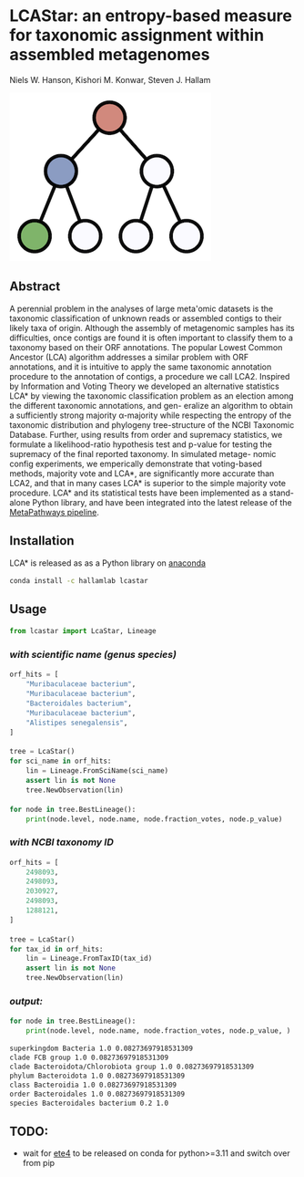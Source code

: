 LCAStar: an entropy-based measure for taxonomic assignment within assembled metagenomes
=======

Niels W. Hanson, Kishori M. Konwar, Steven J. Hallam

![lca_star_logo.png](docs/src/static/lca_star_logo.png)

## Abstract

A perennial problem in the analyses of large meta'omic datasets is the taxonomic classification of unknown reads or assembled contigs to their likely taxa of origin. Although the assembly of metagenomic samples has its difficulties, once contigs are found it is often important to classify them to a taxonomy based on their ORF annotations. The popular Lowest Common Ancestor (LCA) algorithm addresses a similar problem with ORF annotations, and it is intuitive to apply the same taxonomic annotation procedure to the annotation of contigs, a procedure we call LCA2. Inspired by Information and Voting Theory we developed an alternative statistics LCA\* by viewing the taxonomic classification problem as an election among the different taxonomic annotations, and gen- eralize an algorithm to obtain a sufficiently strong majority α-majority while respecting the entropy of the taxonomic distribution and phylogeny tree-structure of the NCBI Taxonomic Database. Further, using results from order and supremacy statistics, we formulate a likelihood-ratio hypothesis test and p-value for testing the supremacy of the final reported taxonomy. In simulated metage- nomic config experiments, we emperically demonstrate that voting-based methods, majority vote and LCA\*, are significantly more accurate than LCA2, and that in many cases LCA\* is superior to the simple majority vote procedure. LCA\* and its statistical tests have been implemented as a stand-alone Python library, and have been integrated into the latest release of the [MetaPathways pipeline](https://github.com/hallamlab/metapathways2).

## Installation

LCA\* is released as as a Python library on [anaconda](https://www.anaconda.com/download)

```bash
conda install -c hallamlab lcastar
```

## Usage

```python
from lcastar import LcaStar, Lineage
```

### *with scientific name (genus species)*
```python
orf_hits = [
    "Muribaculaceae bacterium",
    "Muribaculaceae bacterium",
    "Bacteroidales bacterium",
    "Muribaculaceae bacterium",
    "Alistipes senegalensis",
]

tree = LcaStar()
for sci_name in orf_hits:
    lin = Lineage.FromSciName(sci_name)
    assert lin is not None
    tree.NewObservation(lin)

for node in tree.BestLineage():
    print(node.level, node.name, node.fraction_votes, node.p_value)
```

### *with NCBI taxonomy ID*
```python
orf_hits = [
    2498093,
    2498093,
    2030927,
    2498093,
    1288121,
]

tree = LcaStar()
for tax_id in orf_hits:
    lin = Lineage.FromTaxID(tax_id)
    assert lin is not None
    tree.NewObservation(lin)
```

### *output:*
```python
for node in tree.BestLineage():
    print(node.level, node.name, node.fraction_votes, node.p_value, )
```
```
superkingdom Bacteria 1.0 0.08273697918531309
clade FCB group 1.0 0.08273697918531309
clade Bacteroidota/Chlorobiota group 1.0 0.08273697918531309
phylum Bacteroidota 1.0 0.08273697918531309
class Bacteroidia 1.0 0.08273697918531309
order Bacteroidales 1.0 0.08273697918531309
species Bacteroidales bacterium 0.2 1.0
```

## TODO:
* wait for [ete4](https://github.com/etetoolkit/ete) to be released on conda for python>=3.11 and switch over from pip
